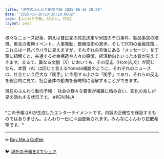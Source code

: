 ```yaml
---
title: "現在のふんわり動向予報 2025-06-16 20:20"
date: "2025-06-16T20:20:19.000Z"
tags: [ふんわり予報, AI占い, 日常]
layout: post
---
```


様々なニュース記事、例えば自民党の政策決定や米国のテロ事件、製品事故の賠償、東北の復興イベント、人事異動、医療技術の進歩、そしてECBの金融政策…  これらは一見バラバラに見えますが、それぞれの背後にある「メッセージ」を丁寧に紐解くと、共通する社会構造や人々の感情、経済動向といった本質が見えてきます。まるで、異なる文脈（X）においても、その反応（Hom(A,X)）が同じなら、本質（A）は同じと言えるYoneda補題のように。それぞれのニュースは、社会という巨大な「関手」に作用する小さな「関手」であり、それらの反応を総合的に見て、社会全体の動向を俯瞰的に理解することができます。

現在のふんわり動向予報：
社会の様々な要素が複雑に絡み合い、変化の兆しが見え隠れする状況です。  #KGNINJA

<br>
*この予報はAIが生成したエンターテイメントです。内容の正確性を保証するものではありません。ふんわり一日に４回更新されます。みんなにふんわり拡散希望です。*

---
☕️ [Buy Me a Coffee](https://www.buymeacoffee.com/kgninja)

🐦 [現在の予報をXでシェア](https://twitter.com/intent/tweet?text=%E7%8F%BE%E5%9C%A8%E3%81%AE%E3%81%B5%E3%82%93%E3%82%8F%E3%82%8A%E4%BA%88%E5%A0%B1%3A%20%E3%80%8C%E6%A7%98%E3%80%85%E3%81%AA%E3%83%8B%E3%83%A5%E3%83%BC%E3%82%B9%E8%A8%98%E4%BA%8B%E3%80%81%E4%BE%8B%E3%81%88%E3%81%B0%E8%87%AA%E6%B0%91%E5%85%9A%E3%81%AE%E6%94%BF%E7%AD%96%E6%B1%BA%E5%AE%9A%E3%82%84%E7%B1%B3%E5%9B%BD%E3%81%AE%E3%83%86%E3%83%AD%E4%BA%8B%E4%BB%B6%E3%80%81%E8%A3%BD%E5%93%81%E4%BA%8B%E6%95%85%E3%81%AE%E8%B3%A0%E5%84%9F%E3%80%81%E6%9D%B1%E5%8C%97%E3%81%AE%E5%BE%A9%E8%88%88%E3%82%A4%E3%83%99%E3%83%B3%E3%83%88%E3%80%81%E4%BA%BA%E4%BA%8B%E7%95%B0%E5%8B%95%E3%80%81%E5%8C%BB%E7%99%82%E6%8A%80%E8%A1%93%E3%81%AE%E9%80%B2%E6%AD%A9%E3%80%81%E3%81%9D%E3%81%97%E3%81%A6ECB%E3%81%AE%E9%87%91%E8%9E%8D%E6%94%BF%E7%AD%96%E2%80%A6%20%20%E3%81%93%E3%82%8C%E3%82%89%E3%81%AF%E4%B8%80%E8%A6%8B%E3%83%90%E3%83%A9%E3%83%90%E3%83%A9%E3%81%AB%E8%A6%8B%E3%81%88%E3%81%BE%E3%81%99%E3%81%8C%E3%80%81%E3%81%9D%E3%82%8C%E3%81%9E%E3%82%8C%E3%81%AE...%E3%80%8D%23KGNINJA%20%E7%B6%9A%E3%81%8D%E3%81%AF%E3%83%96%E3%83%AD%E3%82%B0%E3%81%A7%EF%BC%81%F0%9F%91%87&url=https%3A%2F%2Fkg-ninja.github.io%2FFunwariyoso%2F)
